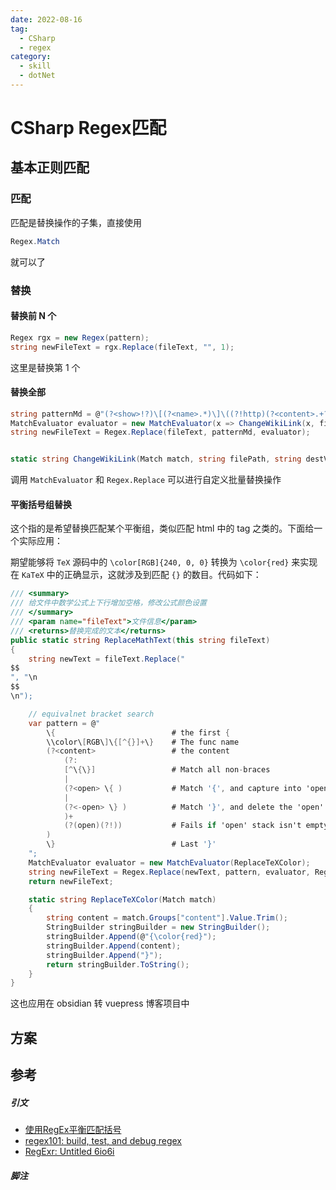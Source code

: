 ```yaml
---
date: 2022-08-16
tag:
  - CSharp
  - regex
category:
  - skill
  - dotNet
---
```


# CSharp Regex匹配


## 基本正则匹配

### 匹配

匹配是替换操作的子集，直接使用

```csharp
Regex.Match
```

就可以了

### 替换

#### 替换前 N 个

```csharp
Regex rgx = new Regex(pattern); 
string newFileText = rgx.Replace(fileText, "", 1);
```

这里是替换第 1 个

#### 替换全部

```csharp
string patternMd = @"(?<show>!?)\[(?<name>.*)\]\((?!http)(?<content>.+?)\)";
MatchEvaluator evaluator = new MatchEvaluator(x => ChangeWikiLink(x, filePath, destVaultPath));
string newFileText = Regex.Replace(fileText, patternMd, evaluator);


static string ChangeWikiLink(Match match, string filePath, string destVaultPath)
```

调用 `MatchEvaluator` 和 `Regex.Replace` 可以进行自定义批量替换操作

#### 平衡括号组替换

这个指的是希望替换匹配某个平衡组，类似匹配 html 中的 tag 之类的。下面给一个实际应用：

期望能够将 `TeX` 源码中的 `\color[RGB]{240, 0, 0}` 转换为 `\color{red}` 来实现在 `KaTeX` 中的正确显示，这就涉及到匹配 `{}` 的数目。代码如下：

```csharp
/// <summary>
/// 给文件中数学公式上下行增加空格，修改公式颜色设置
/// </summary>
/// <param name="fileText">文件信息</param>
/// <returns>替换完成的文本</returns>
public static string ReplaceMathText(this string fileText)
{
	string newText = fileText.Replace("
$$
", "\n
$$
\n");

	// equivalnet bracket search
	var pattern = @"
		\{                          # the first {
		\\color\[RGB\]\{[^{}]+\}    # The func name
		(?<content>                 # the content
			(?:                 
			[^\{\}]                 # Match all non-braces
			|
			(?<open> \{ )           # Match '{', and capture into 'open'
			|
			(?<-open> \} )          # Match '}', and delete the 'open' capture
			)+
			(?(open)(?!))           # Fails if 'open' stack isn't empty!
		)
		\}                          # Last '}'
	";
	MatchEvaluator evaluator = new MatchEvaluator(ReplaceTeXColor);
	string newFileText = Regex.Replace(newText, pattern, evaluator, RegexOptions.IgnorePatternWhitespace);
	return newFileText;

	static string ReplaceTeXColor(Match match)
	{
		string content = match.Groups["content"].Value.Trim();
		StringBuilder stringBuilder = new StringBuilder();
		stringBuilder.Append(@"{\color{red}");
		stringBuilder.Append(content);
		stringBuilder.Append("}");
		return stringBuilder.ToString();
	}
}
```

这也应用在 obsidian 转 vuepress 博客项目中

## 方案

## 参考

##### 引文
- [使用RegEx平衡匹配括号](https://www.ape-ask.com/read-15828.html)
- [regex101: build, test, and debug regex](https://regex101.com/)
- [RegExr: Untitled 6io6i](https://regexr.com/6io6i)
##### 脚注
